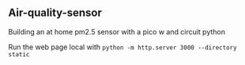 ## Air-quality-sensor

Building an at home pm2.5 sensor with a pico w
and circuit python

Run the web page local with
`python -m http.server 3000 --directory static`